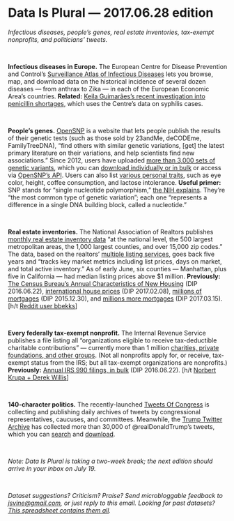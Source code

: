 Data Is Plural — 2017.06.28 edition
===================================

*Infectious diseases, people’s genes, real estate inventories, tax-exempt nonprofits, and politicians’ tweets.*

&nbsp;

**Infectious diseases in Europe.** The European Centre for Disease Prevention and Control’s [Surveillance Atlas of Infectious Diseases](http://atlas.ecdc.europa.eu/public/index.aspx?Instance=GeneralAtlas) lets you browse, map, and download data on the historical incidence of several dozen diseases — from anthrax to Zika — in each of the European Economic Area’s countries. **Related:** [Keila Guimarães’s recent investigation into penicillin shortages](https://qz.com/984705/syphilis-is-on-the-rise-because-penicillin-isnt-profitable/), which uses the Centre’s data on syphilis cases.

&nbsp;

**People’s genes.** [OpenSNP](https://opensnp.org/) is a website that lets people publish the results of their genetic tests (such as those sold by 23andMe, deCODEme, FamilyTreeDNA), “find others with similar genetic variations, [get] the latest primary literature on their variations, and help scientists find new associations.” Since 2012, users have uploaded [more than 3,000 sets of genetic variants](https://opensnp.org/statistics), which you can [download individually or in bulk](https://opensnp.org/genotypes) or access via [OpenSNP’s API](https://github.com/openSNP/snpr/wiki/JSON-API). Users can also list [various personal traits](https://opensnp.org/phenotypes), such as eye color, height, coffee consumption, and lactose intolerance. **Useful primer:** SNP stands for “single nucleotide polymorphism,” [the NIH explains](https://ghr.nlm.nih.gov/primer/genomicresearch/snp). They’re “the most common type of genetic variation”; each one “represents a difference in a single DNA building block, called a nucleotide.”

&nbsp;

**Real estate inventories.** The National Association of Realtors publishes [monthly real estate inventory data](http://research.realtor.com/data/inventory-trends/) “at the national level, the 500 largest metropolitan areas, the 1,000 largest counties, and over 15,000 zip codes.” The data, based on the realtors’ [multiple listing services](http://www.realtor.com/advice/buy/what-is-the-mls-multiple-listing-service/), goes back five years and “tracks key market metrics including list prices, days on market, and total active inventory.” As of early June, six counties — Manhattan, plus five in California — had median listing prices above $1 million. **Previously:** [The Census Bureau’s Annual Characteristics of New Housing](https://tinyletter.com/data-is-plural/letters/data-is-plural-2016-06-22-edition) (DIP 2016.06.22), [international house prices](https://tinyletter.com/data-is-plural/letters/data-is-plural-2017-02-08-edition) (DIP 2017.02.08), [millions of mortgages](https://tinyletter.com/data-is-plural/letters/data-is-plural-2015-12-30-edition) (DIP 2015.12.30), and [millions more mortgages](https://tinyletter.com/data-is-plural/letters/data-is-plural-2017-03-15-edition) (DIP 2017.03.15). [h/t [Reddit user bbekks](https://www.reddit.com/r/datasets/comments/6flgrf/request_im_using_the_full_historical_inventory/)]

&nbsp;

**Every federally tax-exempt nonprofit.** The Internal Revenue Service publishes a file listing all “organizations eligible to receive tax-deductible charitable contributions” — currently more than 1 million [charities, private foundations, and other groups](https://apps.irs.gov/app/eos/forwardToDeductStatusSearchHelp.do). (Not all nonprofits apply for, or receive, tax-exempt status from the IRS; but all tax-exempt organizations are nonprofits.) **Previously:** [Annual IRS 990 filings, in bulk](https://tinyletter.com/data-is-plural/letters/data-is-plural-2016-06-22-edition) (DIP 2016.06.22). [h/t [Norbert Krupa + Derek Willis](https://opendata.stackexchange.com/questions/16/is-there-a-complete-list-of-all-us-tax-exempt-nonprofits-in-machine-readable-for)]

&nbsp;

**140-character politics.** The recently-launched [Tweets Of Congress](https://alexlitel.github.io/congresstweets/) is collecting and publishing daily archives of tweets by congressional representatives, caucuses, and committees. Meanwhile, the [Trump Twitter Archive](http://www.trumptwitterarchive.com/about) has collected more than 30,000 of @realDonaldTrump’s tweets, which you can [search](http://www.trumptwitterarchive.com/archive) and [download](https://github.com/bpb27/trump_tweet_data_archive).

&nbsp;

*Note: Data Is Plural is taking a two-week break; the next edition should arrive in your inbox on July 19.*

&nbsp;

*Dataset suggestions? Criticism? Praise? Send microbloggable feedback to <jsvine@gmail.com>, or just reply to this email. Looking for past datasets? [This spreadsheet contains them all](https://docs.google.com/spreadsheets/d/1wZhPLMCHKJvwOkP4juclhjFgqIY8fQFMemwKL2c64vk).*